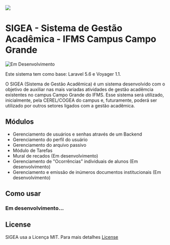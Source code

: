 ![](https://raw.githubusercontent.com/ifms-na/siai-ifms-na/master/app/assets/images/logo_ifms.png?token=ABT0W4aSOnogYpUeUhFZlcp1WgNYR34Gks5Yv3kuwA%3D%3D)


# SIGEA - Sistema de Gestão Acadêmica - IFMS Campus Campo Grande

![Em Desenvolvimento](http://messages.hellobits.com/success.svg?message=Em%20Desenvolvimento)

Este sistema tem como base: Laravel 5.6 e Voyager 1.1.

O SIGEA (Sistema de Gestão Acadêmica) é um sistema desenvolvido com o objetivo de auxiliar nas mais variadas atividades de gestão acadêmcia existentes no campus Campo Grande do IFMS. Esse sistema será utilizado, inicialmente, pela CEREL/COGEA do campus e, futuramente, poderá ser utilizado por outros setores ligados com a gestão acadêmica.

## Módulos

 - Gerenciamento de usuários e senhas através de um Backend
 - Gerenciamento do perfil do usuário
 - Gerenciamento do arquivo passivo
 - Módulo de Tarefas
 - Mural de recados (Em desenvolvimento)
 - Gerenciamento de "Ocorrências" individuais de alunos (Em desenvolvimento)
 - Gerenciamento e emissão de inúmeros documentos institucionais (Em desenvolvimento)

## Como usar

### Em desenvolvimento...

<!-- **Primeiro passo:** Clone o projeto

    git clone git@github.com:Braiani/enem.git

**Segundo passo:** Instalar as dependências do Laravel (Necessário ter Composer instalado)

    composer install --no-dev

**Terceiro passo:** Instalar o Voyager

    php artisan voyager:install

**Quarto passo:** Rodar as migrations e seeds necessárias

    php artisan migrate --seed

## Usuário padrão

Por padrão o SIVEN cria um usuário administrador, o qual poderá criar mais quantos usuários forem necessários. As credenciais são:

    usuário = admin@admin.com
    senha = admin -->

## License

SIGEA usa a Licença MIT. Para mais detalhes [License](https://github.com/Braiani/sigea/blob/master/LICENSE)
